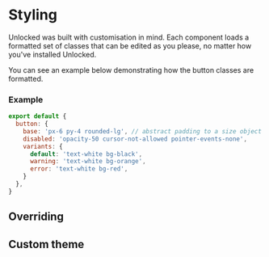 # Styling

Unlocked was built with customisation in mind. Each component loads a formatted set of classes that can be edited as you please, no matter how you've installed Unlocked.

You can see an example below demonstrating how the button classes are formatted.

### Example

```js
export default { 
  button: {
    base: 'px-6 py-4 rounded-lg', // abstract padding to a size object
    disabled: 'opacity-50 cursor-not-allowed pointer-events-none',
    variants: {
      default: 'text-white bg-black',
      warning: 'text-white bg-orange',
      error: 'text-white bg-red',
    }
  },
}
```

## Overriding

## Custom theme